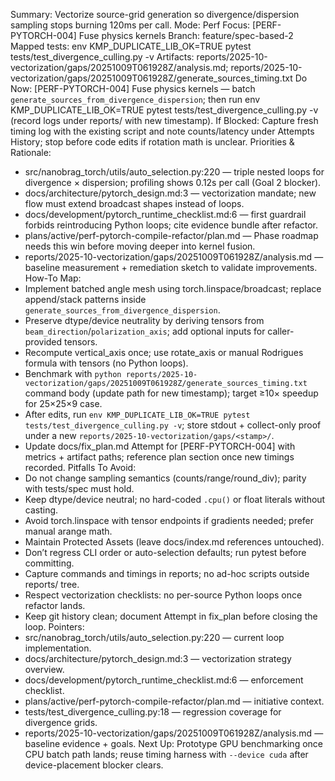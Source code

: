 Summary: Vectorize source-grid generation so divergence/dispersion sampling stops burning 120ms per call.
Mode: Perf
Focus: [PERF-PYTORCH-004] Fuse physics kernels
Branch: feature/spec-based-2
Mapped tests: env KMP_DUPLICATE_LIB_OK=TRUE pytest tests/test_divergence_culling.py -v
Artifacts: reports/2025-10-vectorization/gaps/20251009T061928Z/analysis.md; reports/2025-10-vectorization/gaps/20251009T061928Z/generate_sources_timing.txt
Do Now: [PERF-PYTORCH-004] Fuse physics kernels — batch `generate_sources_from_divergence_dispersion`; then run env KMP_DUPLICATE_LIB_OK=TRUE pytest tests/test_divergence_culling.py -v (record logs under reports/ with new timestamp).
If Blocked: Capture fresh timing log with the existing script and note counts/latency under Attempts History; stop before code edits if rotation math is unclear.
Priorities & Rationale:
- src/nanobrag_torch/utils/auto_selection.py:220 — triple nested loops for divergence × dispersion; profiling shows 0.12s per call (Goal 2 blocker).
- docs/architecture/pytorch_design.md:3 — vectorization mandate; new flow must extend broadcast shapes instead of loops.
- docs/development/pytorch_runtime_checklist.md:6 — first guardrail forbids reintroducing Python loops; cite evidence bundle after refactor.
- plans/active/perf-pytorch-compile-refactor/plan.md — Phase roadmap needs this win before moving deeper into kernel fusion.
- reports/2025-10-vectorization/gaps/20251009T061928Z/analysis.md — baseline measurement + remediation sketch to validate improvements.
How-To Map:
- Implement batched angle mesh using torch.linspace/broadcast; replace append/stack patterns inside `generate_sources_from_divergence_dispersion`.
- Preserve dtype/device neutrality by deriving tensors from `beam_direction`/`polarization_axis`; add optional inputs for caller-provided tensors.
- Recompute vertical_axis once; use rotate_axis or manual Rodrigues formula with tensors (no Python loops).
- Benchmark with `python reports/2025-10-vectorization/gaps/20251009T061928Z/generate_sources_timing.txt` command body (update path for new timestamp); target ≥10× speedup for 25×25×9 case.
- After edits, run `env KMP_DUPLICATE_LIB_OK=TRUE pytest tests/test_divergence_culling.py -v`; store stdout + collect-only proof under a new `reports/2025-10-vectorization/gaps/<stamp>/`.
- Update docs/fix_plan.md Attempt for [PERF-PYTORCH-004] with metrics + artifact paths; reference plan section once new timings recorded.
Pitfalls To Avoid:
- Do not change sampling semantics (counts/range/round_div); parity with tests/spec must hold.
- Keep dtype/device neutral; no hard-coded `.cpu()` or float literals without casting.
- Avoid torch.linspace with tensor endpoints if gradients needed; prefer manual arange math.
- Maintain Protected Assets (leave docs/index.md references untouched).
- Don’t regress CLI order or auto-selection defaults; run pytest before committing.
- Capture commands and timings in reports; no ad-hoc scripts outside reports/ tree.
- Respect vectorization checklists: no per-source Python loops once refactor lands.
- Keep git history clean; document Attempt in fix_plan before closing the loop.
Pointers:
- src/nanobrag_torch/utils/auto_selection.py:220 — current loop implementation.
- docs/architecture/pytorch_design.md:3 — vectorization strategy overview.
- docs/development/pytorch_runtime_checklist.md:6 — enforcement checklist.
- plans/active/perf-pytorch-compile-refactor/plan.md — initiative context.
- tests/test_divergence_culling.py:18 — regression coverage for divergence grids.
- reports/2025-10-vectorization/gaps/20251009T061928Z/analysis.md — baseline evidence + goals.
Next Up: Prototype GPU benchmarking once CPU batch path lands; reuse timing harness with `--device cuda` after device-placement blocker clears.

